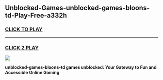 
## Unblocked-Games-unblocked-games-bloons-td-Play-Free-a332h
<h3>
<a href="https://premium76.site?title=unblocked-games-bloons-td&ref=20A">CLICK TO PLAY</a></h3>
<hr>

<h3>
<a href="https://premium76.site?title=unblocked-games-bloons-td&ref=20A">CLICK 2 PLAY</a>
  
</h3>

<a href="https://premium76.site?title=unblocked-games-bloons-td&ref=20A"><img src="https://clearcache.store/games.png"></a>


**unblocked-games-bloons-td games unblocked: Your Gateway to Fun and Accessible Online Gaming**
